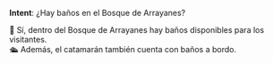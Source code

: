 **Intent**: ¿Hay baños en el Bosque de Arrayanes?

🚻 Sí, dentro del Bosque de Arrayanes hay baños disponibles para los visitantes.  
🛳️ Además, el catamarán también cuenta con baños a bordo.